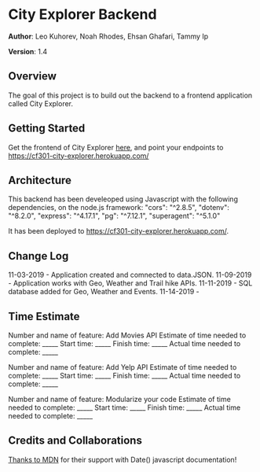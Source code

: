 # City Explorer Backend

**Author**: Leo Kuhorev, Noah Rhodes, Ehsan Ghafari, Tammy Ip

**Version**: 1.4

## Overview
The goal of this project is to build out the backend to a frontend application called City Explorer. 

## Getting Started
Get the frontend of City Explorer [here](https://leokuhorev.github.io/city-explorer/), and point your endpoints to https://cf301-city-explorer.herokuapp.com/

## Architecture
This backend has been develeoped using Javascript with the following dependencies, on the node.js framework:
"cors": "^2.8.5",
"dotenv": "^8.2.0",
"express": "^4.17.1",
"pg": "^7.12.1",
"superagent": "^5.1.0"

It has been deployed to https://cf301-city-explorer.herokuapp.com/.

## Change Log
11-03-2019 - Application created and comnected to data.JSON.
11-09-2019 - Application works with Geo, Weather and Trail hike APIs.
11-11-2019 - SQL database added for Geo, Weather and Events.
11-14-2019 - 


## Time Estimate

Number and name of feature: Add Movies API
Estimate of time needed to complete: _____
Start time: _____
Finish time: _____
Actual time needed to complete: _____

Number and name of feature: Add Yelp API
Estimate of time needed to complete: _____
Start time: _____
Finish time: _____
Actual time needed to complete: _____

Number and name of feature: Modularize your code
Estimate of time needed to complete: _____
Start time: _____
Finish time: _____
Actual time needed to complete: _____


## Credits and Collaborations
[Thanks to MDN](https://developer.mozilla.org/en-US/docs/Web/JavaScript/Reference/Global_Objects/Date) for their support with Date() javascript documentation!  
